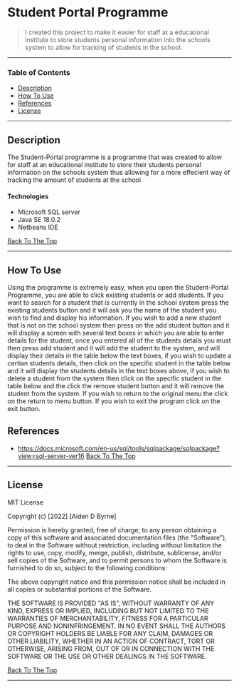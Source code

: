 # Student Portal Programme



> I created this project to make it easier for staff at a educational institute to store students personal information into the schools system to allow for tracking of students in the school.

---

### Table of Contents


- [Description](#description)
- [How To Use](#how-to-use)
- [References](#references)
- [License](#license)


---

## Description

The Student-Portal programme is a programme that was created to allow for staff at an educational institute to store their students personal information on
the schools system thus allowing for a more effecient way of tracking the amount of students at the school

#### Technologies

- Microsoft SQL server
- Java SE 18.0.2
- Netbeans IDE


[Back To The Top](#read-me-template)

---

## How To Use
Using the programme is extremely easy, when you open the Student-Portal Programme, you are able to click existing students or add students. If you want to search for
a student that is currently in the school system press the existing students button and it will ask you the name of the student you wish to find and display his information.
If you wish to add a new student that is not on the school system then press on the add student button and it will display a screen with several text boxes in which you are able
to enter details for the student, once you entered all of the students details you must then press add student and it will add the student to the system, and will display 
their details in the table below the text boxes, if you wish to update a certian students details, then click on the specific student in the table below and it will display 
the students details in the text boxes above, if you wish to delete a student from the system then click on the specific student in the table below and the click the remove student 
button and it will remove the student from the system. If you wish to return to the original menu the click on the return to menu button. If you wish to exit the program click
on the exit button.








## References
 - https://docs.microsoft.com/en-us/sql/tools/sqlpackage/sqlpackage?view=sql-server-ver16
[Back To The Top](#read-me-template)

---

## License

MIT License

Copyright (c) [2022] [Aiden D Byrne]

Permission is hereby granted, free of charge, to any person obtaining a copy
of this software and associated documentation files (the "Software"), to deal
in the Software without restriction, including without limitation the rights
to use, copy, modify, merge, publish, distribute, sublicense, and/or sell
copies of the Software, and to permit persons to whom the Software is
furnished to do so, subject to the following conditions:

The above copyright notice and this permission notice shall be included in all
copies or substantial portions of the Software.

THE SOFTWARE IS PROVIDED "AS IS", WITHOUT WARRANTY OF ANY KIND, EXPRESS OR
IMPLIED, INCLUDING BUT NOT LIMITED TO THE WARRANTIES OF MERCHANTABILITY,
FITNESS FOR A PARTICULAR PURPOSE AND NONINFRINGEMENT. IN NO EVENT SHALL THE
AUTHORS OR COPYRIGHT HOLDERS BE LIABLE FOR ANY CLAIM, DAMAGES OR OTHER
LIABILITY, WHETHER IN AN ACTION OF CONTRACT, TORT OR OTHERWISE, ARISING FROM,
OUT OF OR IN CONNECTION WITH THE SOFTWARE OR THE USE OR OTHER DEALINGS IN THE
SOFTWARE.

[Back To The Top](#read-me-template)

---





